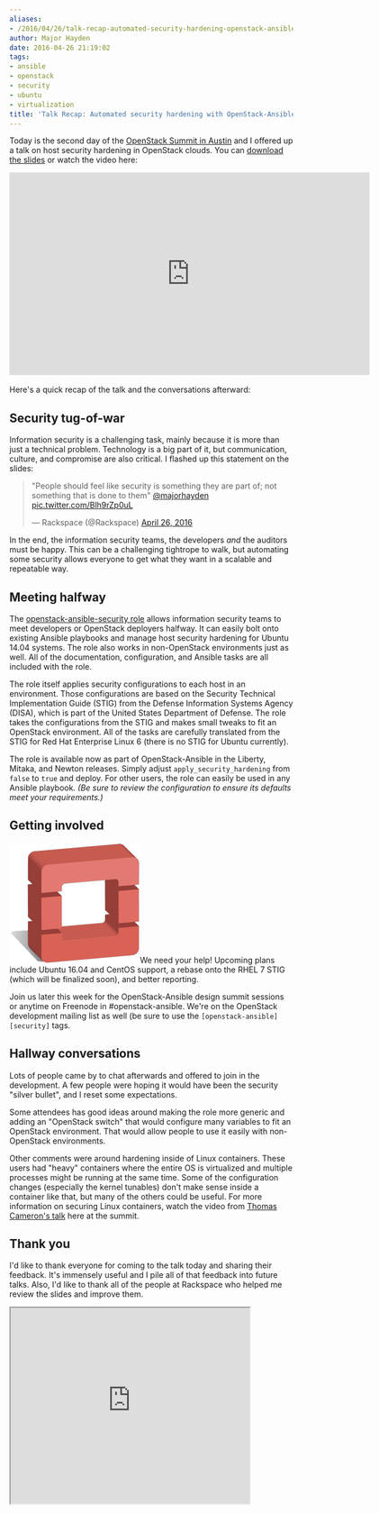 ```yaml
---
aliases:
- /2016/04/26/talk-recap-automated-security-hardening-openstack-ansible/
author: Major Hayden
date: 2016-04-26 21:19:02
tags:
- ansible
- openstack
- security
- ubuntu
- virtualization
title: 'Talk Recap: Automated security hardening with OpenStack-Ansible'
---
```


Today is the second day of the [OpenStack Summit in Austin][1] and I offered up a talk on host security hardening in OpenStack clouds. You can [download the slides][2] or watch the video here:

<span class="embed-youtube" style="text-align:center; display: block;"><iframe class='youtube-player' type='text/html' width='640' height='360' src='https://www.youtube.com/embed/q_uDtdpLmpg?version=3&#038;rel=1&#038;fs=1&#038;autohide=2&#038;showsearch=0&#038;showinfo=1&#038;iv_load_policy=1&#038;wmode=transparent' allowfullscreen='true' style='border:0;'></iframe></span>

Here's a quick recap of the talk and the conversations afterward:

## Security tug-of-war

Information security is a challenging task, mainly because it is more than just a technical problem. Technology is a big part of it, but communication, culture, and compromise are also critical. I flashed up this statement on the slides:

<blockquote class="twitter-tweet tw-align-center" data-width="500">
  <p lang="en" dir="ltr">
    "People should feel like security is something they are part of; not something that is done to them" <a href="https://twitter.com/majorhayden">@majorhayden</a> <a href="https://t.co/Blh9rZp0uL">pic.twitter.com/Blh9rZp0uL</a>
  </p>

  <p>
    &mdash; Rackspace (@Rackspace) <a href="https://twitter.com/Rackspace/status/724998210154979329">April 26, 2016</a>
  </p>
</blockquote>



In the end, the information security teams, the developers _and_ the auditors must be happy. This can be a challenging tightrope to walk, but automating some security allows everyone to get what they want in a scalable and repeatable way.

## Meeting halfway

The [openstack-ansible-security role][3] allows information security teams to meet developers or OpenStack deployers halfway. It can easily bolt onto existing Ansible playbooks and manage host security hardening for Ubuntu 14.04 systems. The role also works in non-OpenStack environments just as well. All of the documentation, configuration, and Ansible tasks are all included with the role.

The role itself applies security configurations to each host in an environment. Those configurations are based on the Security Technical Implementation Guide (STIG) from the Defense Information Systems Agency (DISA), which is part of the United States Department of Defense. The role takes the configurations from the STIG and makes small tweaks to fit an OpenStack environment. All of the tasks are carefully translated from the STIG for Red Hat Enterprise Linux 6 (there is no STIG for Ubuntu currently).

The role is available now as part of OpenStack-Ansible in the Liberty, Mitaka, and Newton releases. Simply adjust `apply_security_hardening` from `false` to `true` and deploy. For other users, the role can easily be used in any Ansible playbook. _(Be sure to review the configuration to ensure its defaults meet your requirements.)_

## Getting involved

[<img src="/wp-content/uploads/2011/11/openstack-justheo.png" alt="OpenStack security" width="232" height="214" class="alignright size-full wp-image-2592" />][4]We need your help! Upcoming plans include Ubuntu 16.04 and CentOS support, a rebase onto the RHEL 7 STIG (which will be finalized soon), and better reporting.

Join us later this week for the OpenStack-Ansible design summit sessions or anytime on Freenode in #openstack-ansible. We're on the OpenStack development mailing list as well (be sure to use the `[openstack-ansible][security]` tags.

## Hallway conversations

Lots of people came by to chat afterwards and offered to join in the development. A few people were hoping it would have been the security "silver bullet", and I reset some expectations.

Some attendees has good ideas around making the role more generic and adding an "OpenStack switch" that would configure many variables to fit an OpenStack environment. That would allow people to use it easily with non-OpenStack environments.

Other comments were around hardening inside of Linux containers. These users had "heavy" containers where the entire OS is virtualized and multiple processes might be running at the same time. Some of the configuration changes (especially the kernel tunables) don't make sense inside a container like that, but many of the others could be useful. For more information on securing Linux containers, watch the video from [Thomas Cameron's talk][5] here at the summit.

## Thank you

I'd like to thank everyone for coming to the talk today and sharing their feedback. It's immensely useful and I pile all of that feedback into future talks. Also, I'd like to thank all of the people at Rackspace who helped me review the slides and improve them.

<iframe src='https://www.slideshare.net/slideshow/embed_code/61387839' width='425' height='348' allowfullscreen webkitallowfullscreen mozallowfullscreen></iframe>

 [1]: https://www.openstack.org/summit/austin-2016/
 [2]: http://www.slideshare.net/MajorHayden/automated-security-hardening-with-openstackansible
 [3]: http://docs.openstack.org/developer/openstack-ansible-security
 [4]: /wp-content/uploads/2011/11/openstack-justheo.png
 [5]: https://www.openstack.org/summit/austin-2016/summit-schedule/events/8615